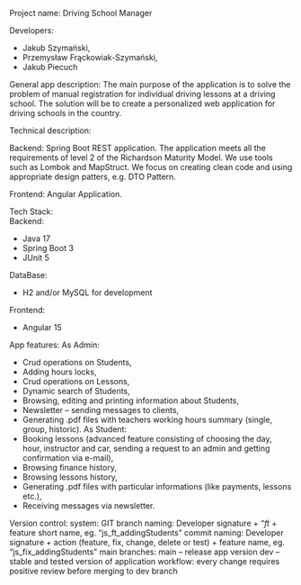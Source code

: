Project name: Driving School Manager

Developers: 
- Jakub Szymański, 
- Przemysław Frąckowiak-Szymański, 
- Jakub Piecuch

General app description: The main purpose of the application is to solve the problem of manual registration for individual driving lessons at a driving school. The solution will be to create a personalized web application for driving schools in the country.

Technical description: 

Backend: Spring Boot REST application. The application meets all the requirements of level 2 of the Richardson Maturity Model. We use tools such as Lombok and MapStruct. We focus on creating clean code and using appropriate design patters, e.g. DTO Pattern.

Frontend: Angular Application.

Tech Stack: <br>
Backend:
- Java 17
- Spring Boot 3
- JUnit 5

DataBase: 
- H2 and/or MySQL for development

Frontend:
- Angular 15

App features: 
As Admin:
- Crud operations on Students,
- Adding hours locks,
- Crud operations on Lessons,
- Dynamic search of Students,
- Browsing, editing and printing information about Students,
- Newsletter – sending messages to clients,
- Generating .pdf files with teachers working hours summary (single, group, historic).
 As Student:
- Booking lessons (advanced feature consisting of choosing the day, hour, instructor and car, sending a request to an admin and getting confirmation via e-mail),
- Browsing finance history,
- Browsing lessons history,
- Generating .pdf files with particular informations (like payments, lessons etc.),
- Receiving messages via newsletter.

Version control: 
system: GIT
branch naming: Developer signature + “_ft_ + feature short name, eg. “js_ft_addingStudents”
commit naming: Developer signature + action (feature, fix, change, delete or test) + feature name, eg. “js_fix_addingStudents”
main branches:
main – release app version
dev – stable and tested version of application
workflow: every change requires positive review before merging to dev branch

